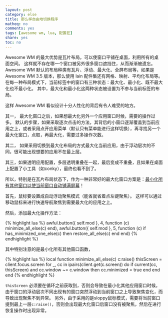 ```yaml
---
layout: post
category: else
title: 那么样自由地切换程序
matheq: no
comments: yes
tags: [awesome wm, lua, 配置狂]
share: yes
toc: no
---
```


Awesome WM 的最大优势是瓦片布局，可以使窗口平铺在桌面，利用所有的桌面空间。
这样就不存在哪一个窗口被另外很多窗口遮挡住，从而渐渐被遗忘。
Awesome WM 默认的布局种类有瓦片、浮动、最大化、全屏布局等，如果是 Awesome WM 3.5 版本，那么使用 lain 配件集还有网格、映射、平均化布局等。
在每一种布局模式下，当前标签中的窗口有三种状态：最大化、最小化、既不最大化也不最小化。
其中，最大化和最小化这两种状态被设置为不参与当前标签的布局。

这样 Awesome WM 看似设计十分人性化的背后有令人难受的地方。

其一， 最大化窗口之后，如果想最大化另外一个应用窗口时候，需要的操作过多。
默认的步骤，如果采取逐次点击的方法，其背后的小窗口逐渐覆盖到当前应用之上，或者采用点开应用菜单（默认只有菜单能进行这样切换），再寻找另一个最大化窗口，点取，再最大化，需要过多操作次数。

其二， 如果采用切换到最大化布局的方式最大化当前应用，由于浮动层次的不同，很可能出现想要的应用不在最上层。

其三，如果透明应用配置，多层透明重叠在一起，最后变成不重叠，且如果在桌面上配置了小工具（如conky），最终也看不到了。

所以，特别是在瓦片布局状态下，作为一种非常好的最大化窗口方案是：[最小化所有其他窗口以使当前窗口自动铺满屏幕](https://github.com/worron/awesome-config/pull/1)！

首先，鼠标要设置成自动浮动聚焦模式（能省就省着点左键聚焦）。
这样可以通过移动鼠标来进行快速导航聚焦到需要最大化的应用之上。

然后，添加最大化操作方法：

{% highlight lua  %}
awful.button({ self.mod            }, 4, function (c) minimize_all_else(c) end),
awful.button({ self.mod            }, 5, function (c)
	if has_minimized_one_else(c) then
		restore_all_else(c)
	end
end)
{% endhighlight %}

其中特别注意的是最小化所有其他窗口函数，

{% highlight lua  %}
local function minimize_all_else(c)
    c:raise()
    thisScreen = client.focus.screen
    for _, cc in ipairs(client.get(c.screen)) do
        if current(cc, thisScreen) and cc.window ~= c.window then
                cc.minimized = true
        end
    end
end
{% endhighlight %}

`thisScreen` 必须要在循环之前获取到，否则会导致在最小化其他应用窗口时候，由于窗口的浮动层次不同出现有的窗口突然浮动到当前窗口之上导致聚焦变化，而导致出现聚焦不到异常。
另外，由于采用的是sloppy鼠标模式，需要将当前窗口提到最上一层`c:raise()`，否则会出现最大化窗口后窗口没有被聚焦，然后在进行恢复操作时出现异常。



